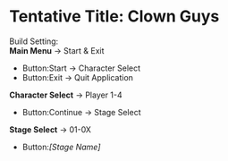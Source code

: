 # Tentative Title: Clown Guys

Build Setting:<br>
**Main Menu** -> Start & Exit
  * Button:Start -> Character Select
  * Button:Exit -> Quit Application
  
**Character Select** -> Player 1-4
  * Button:Continue -> Stage Select
  
**Stage Select** -> 01-0X
  * Button:*[Stage Name]*
